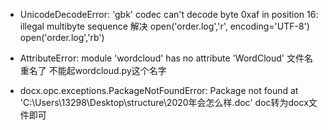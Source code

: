 
*  UnicodeDecodeError: 'gbk' codec can't decode byte 0xaf in position 16: illegal multibyte sequence
解决
    open('order.log','r', encoding='UTF-8')
    open('order.log','rb')

* AttributeError: module 'wordcloud' has no attribute 'WordCloud'
文件名重名了 不能起wordcloud.py这个名字
* docx.opc.exceptions.PackageNotFoundError: Package not found at 'C:\Users\13298\Desktop\structure\2020年会怎么样.doc'
doc转为docx文件即可
